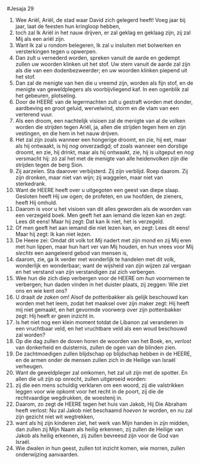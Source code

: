#Jesaja 29
1. Wee Ariël, Ariël, de stad waar David zich gelegerd heeft! Voeg jaar bij jaar, laat de feesten hun kringloop hebben, 
2. toch zal Ik Ariël in het nauw drijven, er zal geklag en geklaag zijn, zij zal Mij als een ariël zijn. 
3. Want Ik zal u rondom belegeren, Ik zal u insluiten met bolwerken en versterkingen tegen u opwerpen. 
4. Dan zult u vernederd worden, spreken vanuit de aarde en gedempt zullen uw woorden klinken uit het stof. Uw stem vanuit de aarde zal zijn als die van een dodenbezweerder; en uw woorden klinken piepend uit het stof. 
5. Dan zal de menigte van hen die u vreemd zijn, worden als fijn stof, en de menigte van geweldplegers als voorbijvliegend kaf. In een ogenblik zal het gebeuren, plotseling. 
6. Door de HEERE van de legermachten zult u gestraft worden met donder, aardbeving en groot geluid, wervelwind, storm en de vlam van een verterend vuur. 
7. Als een droom, een nachtelijk visioen zal de menigte van al de volken worden die strijden tegen Ariël, ja, allen die strijden tegen hem en zijn vestingen, en die hem in het nauw drijven. 
8. Het zal zijn zoals wanneer een hongerige droomt, en zie, hij eet, maar als hij ontwaakt, is hij *nog* onverzadigd; of zoals wanneer een dorstige droomt, en zie, hij drinkt, maar als hij ontwaakt, zie, hij is uitgeput en *nog* versmacht hij: zó zal het met de menigte van alle heidenvolken zijn die strijden tegen de berg Sion. 
9. Zij aarzelen. Sta daarover verbijsterd. Zij zijn verblijd. Roep daarom. Zij zijn dronken, maar niet van wijn; zij waggelen, maar niet van sterkedrank. 
10. Want de HEERE heeft over u uitgegoten een geest van diepe slaap. Gesloten heeft Hij uw ogen; de profeten, en uw hoofden, de zieners, heeft Hij omhuld.
11. Daarom is voor u het visioen van dit alles geworden als de woorden van een verzegeld boek. Men geeft het aan iemand die lezen kan en zegt: Lees dit eens! Maar hij zegt: Dat kan ik niet, het is verzegeld.
12. Of men geeft het aan iemand die niet lezen kan, en zegt: Lees dit eens! Maar hij zegt: Ik kan niet lezen. 
13. De Heere zei: Omdat dit volk tot *Mij* nadert met zijn mond en zij Mij eren met hun lippen, maar hun hart ver van Mij houden, en hun vrees voor Mij *slechts* een aangeleerd gebod van mensen is, 
14. daarom, zie, ga Ik verder met wonderlijk te handelen met dit volk, wonderlijk en wonderbaar; want de wijsheid van zijn wijzen zal vergaan en het verstand van zijn verstandigen zal zich verbergen. 
15. Wee hun die zich diep verbergen voor de HEERE om *hun* voornemen te verbergen; hun daden vinden in het duister plaats, zij zeggen: Wie ziet ons en wie kent ons? 
16. U draait *de zaken* om! Alsof de pottenbakker als gelijk beschouwd kan worden met het leem, zodat het maaksel over zijn maker zegt: Hij heeft mij niet gemaakt, en het gevormde voorwerp over zijn pottenbakker zegt: Hij heeft er geen inzicht in.
17. Is het niet nog een klein moment totdat de Libanon zal veranderen in een vruchtbaar veld, en het vruchtbare veld als een woud beschouwd zal worden? 
18. Op die dag zullen de doven horen de woorden van het Boek, en, *verlost* van donkerheid en duisternis, zullen de ogen van de blinden zien. 
19. De zachtmoedigen zullen blijdschap op blijdschap hebben in de HEERE, en de armen onder de mensen zullen zich in de Heilige van Israël verheugen. 
20. Want de geweldpleger zal omkomen, het zal uit zijn met de spotter. En allen die uit zijn op onrecht, zullen uitgeroeid worden: 
21. zij die een mens schuldig verklaren om een woord, zij die valstrikken leggen voor wie opkomt voor het recht in de poort, zij die de rechtvaardige wegdrukken, de woestenij in. 
22. Daarom, zo zegt de HEERE tegen het huis van Jakob, Hij Die Abraham heeft verlost: Nu zal Jakob niet beschaamd *hoeven te* worden, en nu zal zijn gezicht niet wit wegtrekken, 
23. want als hij zijn kinderen ziet, het werk van Mijn handen in zijn midden, dan zullen zij Mijn Naam als heilig erkennen, zij zullen de Heilige van Jakob als heilig erkennen, zij zullen bevreesd zijn voor de God van Israël. 
24. Wie dwalen in hun geest, zullen tot inzicht komen, wie morren, zullen onderwijzing aanvaarden.
